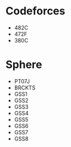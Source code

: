 # Codeforces

* 482C
* 472F
* 380C

# Sphere

* PT07J
* BRCKTS
* GSS1
* GSS2
* GSS3
* GSS4
* GSS5
* GSS6
* GSS7
* GSS8

